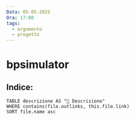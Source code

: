 ```yaml
---
Data: 05-05-2025
Ora: 17:00
tags:
  - argomento
  - progetto
---
```

# bpsimulator

## Indice:

```dataview
TABLE descrizione AS "📝 Descrizione"
WHERE contains(file.outlinks, this.file.link)
SORT file.name asc
```

